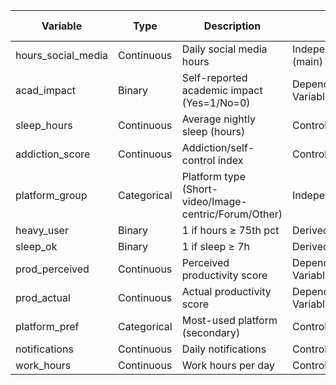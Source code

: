 | Variable | Type | Description | Role | Present In | Missing % |
|---|---|---|---|---|---|
| hours_social_media | Continuous | Daily social media hours | Independent (main) | Primary | 0.0% |
| acad_impact | Binary | Self-reported academic impact (Yes=1/No=0) | Dependent Variable | Primary | 0.0% |
| sleep_hours | Continuous | Average nightly sleep (hours) | Control | Primary | 0.0% |
| addiction_score | Continuous | Addiction/self-control index | Control/Mechanism | Primary | 0.0% |
| platform_group | Categorical | Platform type (Short-video/Image-centric/Forum/Other) | Independent | Primary | 0.0% |
| heavy_user | Binary | 1 if hours ≥ 75th pct | Derived/Moderator | Primary | 0.0% |
| sleep_ok | Binary | 1 if sleep ≥ 7h | Derived/Control | Primary | 0.0% |
| prod_perceived | Continuous | Perceived productivity score | Dependent Variable | Secondary | 5.4% |
| prod_actual | Continuous | Actual productivity score | Dependent Variable | Secondary | 7.9% |
| platform_pref | Categorical | Most-used platform (secondary) | Control | Secondary | 0.0% |
| notifications | Continuous | Daily notifications | Control | Secondary | 0.0% |
| work_hours | Continuous | Work hours per day | Control | Secondary | 0.0% |
